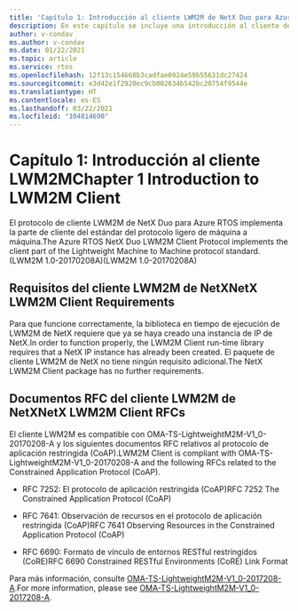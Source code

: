 ```yaml
---
title: 'Capítulo 1: Introducción al cliente LWM2M de NetX Duo para Azure RTOS'
description: En este capítulo se incluye una introducción al cliente de protocolo ligero de máquina a máquina de NetX Duo para Azure RTOS.
author: v-condav
ms.author: v-condav
ms.date: 01/22/2021
ms.topic: article
ms.service: rtos
ms.openlocfilehash: 12f13c154668b3cadfae0924e59b55631dc27424
ms.sourcegitcommit: e3d42e1f2920ec9cb002634b542bc20754f9544e
ms.translationtype: HT
ms.contentlocale: es-ES
ms.lasthandoff: 03/22/2021
ms.locfileid: "104814690"
---
```

# <a name="chapter-1--introduction-to-lwm2m-client"></a><span data-ttu-id="47848-103">Capítulo 1: Introducción al cliente LWM2M</span><span class="sxs-lookup"><span data-stu-id="47848-103">Chapter 1  Introduction to LWM2M Client</span></span>

<span data-ttu-id="47848-104">El protocolo de cliente LWM2M de NetX Duo para Azure RTOS implementa la parte de cliente del estándar del protocolo ligero de máquina a máquina.</span><span class="sxs-lookup"><span data-stu-id="47848-104">The Azure RTOS NetX Duo LWM2M Client Protocol implements the client part of the Lightweight Machine to Machine protocol standard.</span></span> <span data-ttu-id="47848-105">(LWM2M 1.0-20170208A)</span><span class="sxs-lookup"><span data-stu-id="47848-105">(LWM2M 1.0-20170208A)</span></span>

## <a name="netx-lwm2m-client-requirements"></a><span data-ttu-id="47848-106">Requisitos del cliente LWM2M de NetX</span><span class="sxs-lookup"><span data-stu-id="47848-106">NetX LWM2M Client Requirements</span></span>

<span data-ttu-id="47848-107">Para que funcione correctamente, la biblioteca en tiempo de ejecución de LWM2M de NetX requiere que ya se haya creado una instancia de IP de NetX.</span><span class="sxs-lookup"><span data-stu-id="47848-107">In order to function properly, the LWM2M Client run-time library requires that a NetX IP instance has already been created.</span></span> <span data-ttu-id="47848-108">El paquete de cliente LWM2M de NetX no tiene ningún requisito adicional.</span><span class="sxs-lookup"><span data-stu-id="47848-108">The NetX LWM2M Client package has no further requirements.</span></span>

## <a name="netx-lwm2m-client-rfcs"></a><span data-ttu-id="47848-109">Documentos RFC del cliente LWM2M de NetX</span><span class="sxs-lookup"><span data-stu-id="47848-109">NetX LWM2M Client RFCs</span></span>

<span data-ttu-id="47848-110">El cliente LWM2M es compatible con OMA-TS-LightweightM2M-V1\_0-20170208-A y los siguientes documentos RFC relativos al protocolo de aplicación restringida (CoAP).</span><span class="sxs-lookup"><span data-stu-id="47848-110">LWM2M Client is compliant with OMA-TS-LightweightM2M-V1\_0-20170208-A and the following RFCs related to the Constrained Application Protocol (CoAP).</span></span>

* <span data-ttu-id="47848-111">RFC 7252: El protocolo de aplicación restringida (CoAP)</span><span class="sxs-lookup"><span data-stu-id="47848-111">RFC 7252 The Constrained Application Protocol (CoAP)</span></span>

* <span data-ttu-id="47848-112">RFC 7641: Observación de recursos en el protocolo de aplicación restringida (CoAP)</span><span class="sxs-lookup"><span data-stu-id="47848-112">RFC 7641 Observing Resources in the Constrained Application Protocol (CoAP)</span></span>

* <span data-ttu-id="47848-113">RFC 6690: Formato de vínculo de entornos RESTful restringidos (CoRE)</span><span class="sxs-lookup"><span data-stu-id="47848-113">RFC 6690 Constrained RESTful Environments (CoRE) Link Format</span></span>

<span data-ttu-id="47848-114">Para más información, consulte [OMA-TS-LightweightM2M-V1\_0-2017208-A](http://www.openmobilealliance.org/release/LightweightM2M/V1_0-20170208-A/OMA-TS-LightweightM2M-V1_0-20170208-A.pdf).</span><span class="sxs-lookup"><span data-stu-id="47848-114">For more information, please see [OMA-TS-LightweightM2M-V1\_0-2017208-A](http://www.openmobilealliance.org/release/LightweightM2M/V1_0-20170208-A/OMA-TS-LightweightM2M-V1_0-20170208-A.pdf).</span></span>